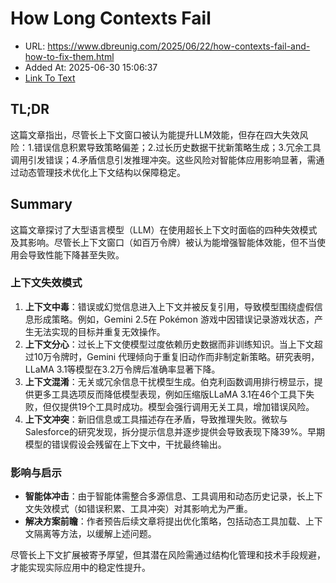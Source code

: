 # How Long Contexts Fail
- URL: https://www.dbreunig.com/2025/06/22/how-contexts-fail-and-how-to-fix-them.html
- Added At: 2025-06-30 15:06:37
- [Link To Text](2025-06-30-how-long-contexts-fail_raw.md)

## TL;DR


这篇文章指出，尽管长上下文窗口被认为能提升LLM效能，但存在四大失效风险：1.错误信息积累导致策略偏差；2.过长历史数据干扰新策略生成；3.冗余工具调用引发错误；4.矛盾信息引发推理冲突。这些风险对智能体应用影响显著，需通过动态管理技术优化上下文结构以保障稳定。

## Summary


这篇文章探讨了大型语言模型（LLM）在使用超长上下文时面临的四种失效模式及其影响。尽管长上下文窗口（如百万令牌）被认为能增强智能体效能，但不当使用会导致性能下降甚至失败。

### 上下文失效模式  
1. **上下文中毒**：错误或幻觉信息进入上下文并被反复引用，导致模型围绕虚假信息形成策略。例如，Gemini 2.5在 Pokémon 游戏中因错误记录游戏状态，产生无法实现的目标并重复无效操作。  
2. **上下文分心**：过长上下文使模型过度依赖历史数据而非训练知识。当上下文超过10万令牌时，Gemini 代理倾向于重复旧动作而非制定新策略。研究表明，LLaMA 3.1等模型在3.2万令牌后准确率显著下降。  
3. **上下文混淆**：无关或冗余信息干扰模型生成。伯克利函数调用排行榜显示，提供更多工具选项反而降低模型表现，例如压缩版LLaMA 3.1在46个工具下失败，但仅提供19个工具时成功。模型会强行调用无关工具，增加错误风险。  
4. **上下文冲突**：新旧信息或工具描述存在矛盾，导致推理失败。微软与Salesforce的研究发现，拆分提示信息并逐步提供会导致表现下降39%。早期模型的错误假设会残留在上下文中，干扰最终输出。  

### 影响与启示  
- **智能体冲击**：由于智能体需整合多源信息、工具调用和动态历史记录，长上下文失效模式（如错误积累、工具冲突）对其影响尤为严重。  
- **解决方案前瞻**：作者预告后续文章将提出优化策略，包括动态工具加载、上下文隔离等方法，以缓解上述问题。  

尽管长上下文扩展被寄予厚望，但其潜在风险需通过结构化管理和技术手段规避，才能实现实际应用中的稳定性提升。
